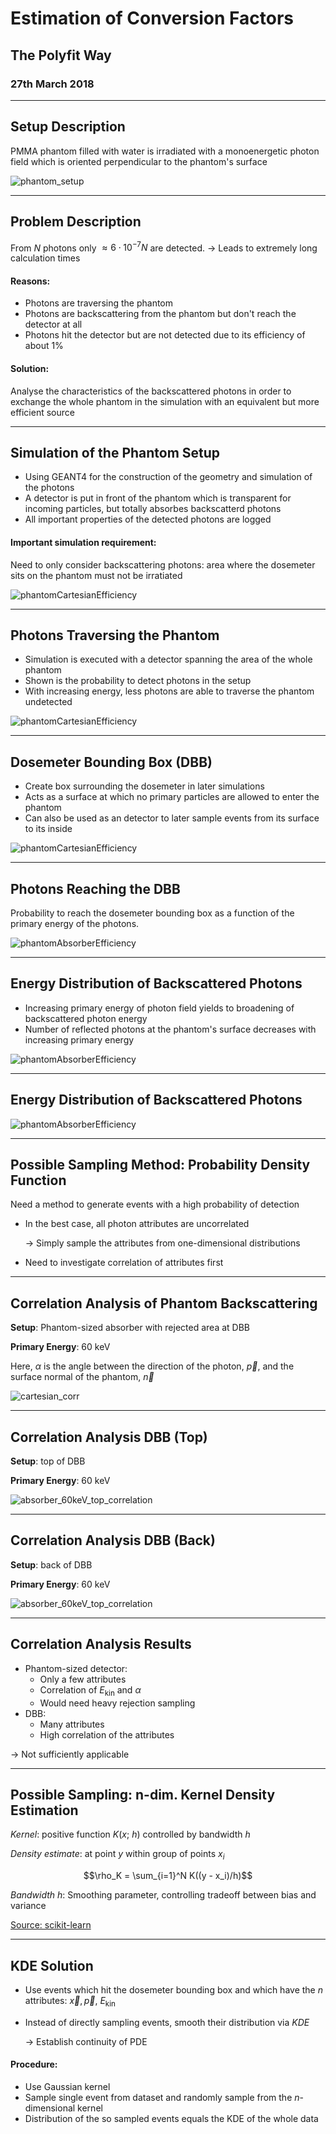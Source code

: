 # Estimation of Conversion Factors 
## The Polyfit Way
### 27th March 2018

---

## Setup Description
PMMA phantom filled with water is irradiated with a monoenergetic photon field which is oriented perpendicular to the phantom's surface

![phantom_setup](images/phantom_setup.png)

---

## Problem Description

From $N$ photons only $\approx 6\cdot 10^{-7} N$ are detected. 
$\rightarrow$ Leads to extremely long calculation times

#### Reasons:

+ Photons are traversing the phantom
+ Photons are backscattering from the phantom but don't reach the detector at all
+ Photons hit the detector but are not detected due to its efficiency of about 1%

#### Solution:

Analyse the characteristics of the backscattered photons in order to exchange the whole phantom in the simulation with an equivalent but more efficient source

---

## Simulation of the Phantom Setup

+ Using GEANT4 for the construction of the geometry and simulation of the photons
+ A detector is put in front of the phantom which is transparent for incoming particles, but totally absorbes backscatterd photons
+ All important properties of the detected photons are logged

#### Important simulation requirement:

Need to only consider backscattering photons: area where the dosemeter sits on the phantom must not be irratiated 

![phantomCartesianEfficiency](images/geant4_sim.png)

---

## Photons Traversing the Phantom

+ Simulation is executed with a detector spanning the area of the whole phantom 
+ Shown is the probability to detect photons in the setup
+ With increasing energy, less photons are able to traverse the phantom undetected

![phantomCartesianEfficiency](images/phantomCartesianEfficiency.png)

---

## Dosemeter Bounding Box (DBB)

- Create box surrounding the dosemeter in later simulations
- Acts as a surface at which no primary particles are allowed to enter the phantom
- Can also be used as an detector to later sample events from its surface to its inside

![phantomCartesianEfficiency](images/geant4_absorber.png)

---

## Photons Reaching the DBB

Probability to reach the dosemeter bounding box as a function of the primary energy of the photons.

![phantomAbsorberEfficiency](images/phantomAbsorberEfficiency.png)

---

## Energy Distribution of Backscattered Photons

- Increasing primary energy of photon field yields to broadening of backscattered photon energy
- Number of reflected photons at the phantom's surface decreases with increasing primary energy

![phantomAbsorberEfficiency](images/energy_anim.gif)

---

## Energy Distribution of Backscattered Photons

![phantomAbsorberEfficiency](images/ekin_vs_eprim.png)

---

## Possible Sampling Method: Probability Density Function

Need a method to generate events with a high probability of detection

- In the best case, all photon attributes are uncorrelated

  $\rightarrow$ Simply sample the attributes from one-dimensional distributions

- Need to investigate correlation of attributes first

---

## Correlation Analysis of Phantom Backscattering

**Setup**: Phantom-sized absorber with rejected area at DBB

**Primary Energy**: 60 keV

Here, $\alpha$ is the angle between the direction of the photon, $\vec p$, and the surface normal of the phantom, $\vec n$

![cartesian_corr](images/cartesian_corr.png)



---

## Correlation Analysis DBB (Top)

**Setup**: top of DBB

**Primary Energy**: 60 keV

![absorber_60keV_top_correlation](images/absorber_60keV_top_correlation.png)



---

## Correlation Analysis DBB (Back)

**Setup**: back of DBB

**Primary Energy**: 60 keV

![absorber_60keV_top_correlation](images/absorber_60keV_back_correlation.png)

---

## Correlation Analysis Results

- Phantom-sized detector: 
  + Only a few attributes 
  + Correlation of $E_{\mathrm{kin}}$ and $\alpha$ 
  + Would need heavy rejection sampling
- DBB: 
  + Many attributes
  + High correlation of the attributes

$\rightarrow$ Not sufficiently applicable

---

## Possible Sampling: n-dim. Kernel Density Estimation

*Kernel*: positive function $K(x;\ h)$ controlled by bandwidth $h$

*Density estimate*: at point $y$ within group of points $x_i$ 

$$\rho_K = \sum_{i=1}^N K((y - x_i)/h)$$

*Bandwidth* $h$: Smoothing parameter, controlling tradeoff between bias and variance 

[Source: scikit-learn](http://scikit-learn.org/stable/modules/density.html)

---

## KDE Solution

- Use events which hit the dosemeter bounding box and which have the $n$ attributes: $\vec x,\, \vec p,\ E_\mathrm{kin}$

- Instead of directly sampling events, smooth their distribution via *KDE*

  $\rightarrow$ Establish continuity of PDE

#### Procedure:

- Use Gaussian kernel
- Sample single event from dataset and randomly sample from the $n$-dimensional kernel
- Distribution of the so sampled events equals the KDE of the whole data